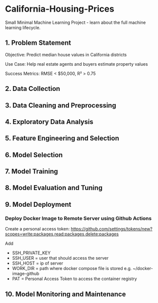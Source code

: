 # California-Housing-Prices

Small Minimal Machine Learning Project - learn about the full machine learning lifecycle.

## 1. Problem Statement
Objective: Predict median house values in California districts

Use Case: Help real estate agents and buyers estimate property values

Success Metrics: RMSE < $50,000, R² > 0.75

## 2. Data Collection


## 3. Data Cleaning and Preprocessing

## 4. Exploratory Data Analysis

## 5. Feature Engineering and Selection

## 6. Model Selection

## 7. Model Training

## 8. Model Evaluation and Tuning

## 9. Model Deployment

### Deploy Docker Image to Remote Server using Github Actions

Create a personal access token: https://github.com/settings/tokens/new?scopes=write:packages,read:packages,delete:packages

Add
- SSH_PRIVATE_KEY
- SSH_USER = user that should access the server
- SSH_HOST = ip of server
- WORK_DIR = path where docker compose file is stored e.g. ~/docker-image-github
- PAT = Personal Access Token to access the container registry


## 10. Model Monitoring and Maintenance

